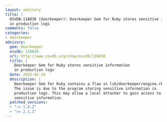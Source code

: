 ```yaml
---
layout: advisory
title: |
  OSVDB-118830 (doorkeeper): Doorkeeper Gem for Ruby stores sensitive information
  in production logs
comments: false
categories:
- doorkeeper
advisory:
  gem: doorkeeper
  osvdb: 118830
  url: http://www.osvdb.org/show/osvdb/118830
  title: |
    Doorkeeper Gem for Ruby stores sensitive information
    in production logs
  date: 2015-02-10
  description: |
    Doorkeeper Gem for Ruby contains a flaw in lib/doorkeeper/engine.rb.
    The issue is due to the program storing sensitive information in
    production logs. This may allow a local attacker to gain access to
    sensitive information.
  patched_versions:
  - "~> 1.4.2"
  - ">= 2.1.2"
---
```

